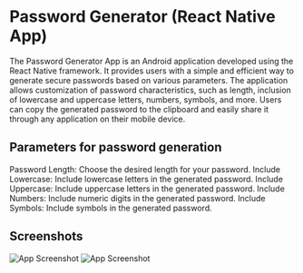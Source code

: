 # Password Generator (React Native App)

The Password Generator App is an Android application developed using the React Native framework. It provides users with a simple and efficient way to generate secure passwords based on various parameters. The application allows customization of password characteristics, such as length, inclusion of lowercase and uppercase letters, numbers, symbols, and more. Users can copy the generated password to the clipboard and easily share it through any application on their mobile device.

## Parameters for password generation

Password Length: Choose the desired length for your password.
Include Lowercase: Include lowercase letters in the generated password.
Include Uppercase: Include uppercase letters in the generated password.
Include Numbers: Include numeric digits in the generated password.
Include Symbols: Include symbols in the generated password.

## Screenshots

![App Screenshot](app_screenshot1.png)
![App Screenshot](app_screenshot2.png)

